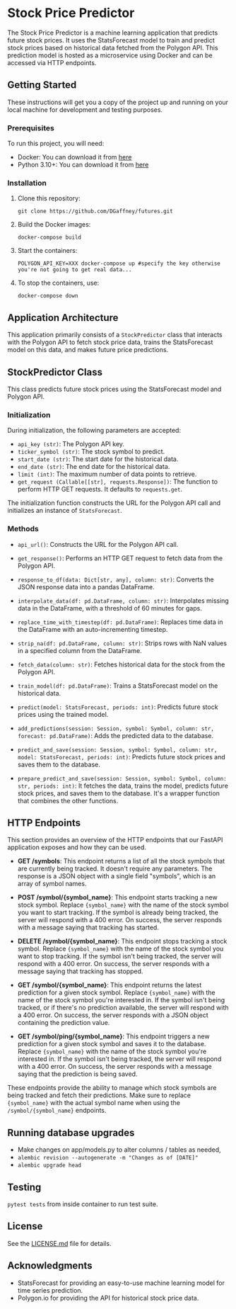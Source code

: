 # Stock Price Predictor

The Stock Price Predictor is a machine learning application that predicts future stock prices. It uses the StatsForecast model to train and predict stock prices based on historical data fetched from the Polygon API. This prediction model is hosted as a microservice using Docker and can be accessed via HTTP endpoints.

## Getting Started

These instructions will get you a copy of the project up and running on your local machine for development and testing purposes.

### Prerequisites

To run this project, you will need:

- Docker: You can download it from [here](https://www.docker.com/products/docker-desktop)
- Python 3.10+: You can download it from [here](https://www.python.org/downloads/)

### Installation

1. Clone this repository:
    ```
    git clone https://github.com/DGaffney/futures.git
    ```
2. Build the Docker images:
    ```
    docker-compose build
    ```
3. Start the containers:
    ```
    POLYGON_API_KEY=XXX docker-compose up #specify the key otherwise you're not going to get real data...
    ```
4. To stop the containers, use:
    ```
    docker-compose down
    ```

## Application Architecture

This application primarily consists of a `StockPredictor` class that interacts with the Polygon API to fetch stock price data, trains the StatsForecast model on this data, and makes future price predictions.

## StockPredictor Class

This class predicts future stock prices using the StatsForecast model and Polygon API.

### Initialization

During initialization, the following parameters are accepted:

- `api_key (str)`: The Polygon API key.
- `ticker_symbol (str)`: The stock symbol to predict.
- `start_date (str)`: The start date for the historical data.
- `end_date (str)`: The end date for the historical data.
- `limit (int)`: The maximum number of data points to retrieve.
- `get_request (Callable[[str], requests.Response])`: The function to perform HTTP GET requests. It defaults to `requests.get`.

The initialization function constructs the URL for the Polygon API call and initializes an instance of `StatsForecast`.

### Methods

- `api_url()`: Constructs the URL for the Polygon API call.

- `get_response()`: Performs an HTTP GET request to fetch data from the Polygon API.

- `response_to_df(data: Dict[str, any], column: str)`: Converts the JSON response data into a pandas DataFrame.

- `interpolate_data(df: pd.DataFrame, column: str)`: Interpolates missing data in the DataFrame, with a threshold of 60 minutes for gaps.

- `replace_time_with_timestep(df: pd.DataFrame)`: Replaces time data in the DataFrame with an auto-incrementing timestep.

- `strip_na(df: pd.DataFrame, column: str)`: Strips rows with NaN values in a specified column from the DataFrame.

- `fetch_data(column: str)`: Fetches historical data for the stock from the Polygon API.

- `train_model(df: pd.DataFrame)`: Trains a StatsForecast model on the historical data.

- `predict(model: StatsForecast, periods: int)`: Predicts future stock prices using the trained model.

- `add_predictions(session: Session, symbol: Symbol, column: str, forecast: pd.DataFrame)`: Adds the predicted data to the database.

- `predict_and_save(session: Session, symbol: Symbol, column: str, model: StatsForecast, periods: int)`: Predicts future stock prices and saves them to the database.

- `prepare_predict_and_save(session: Session, symbol: Symbol, column: str, periods: int)`: It fetches the data, trains the model, predicts future stock prices, and saves them to the database. It's a wrapper function that combines the other functions.

## HTTP Endpoints

This section provides an overview of the HTTP endpoints that our FastAPI application exposes and how they can be used.

- **GET /symbols**: This endpoint returns a list of all the stock symbols that are currently being tracked. It doesn't require any parameters. The response is a JSON object with a single field "symbols", which is an array of symbol names.

- **POST /symbol/{symbol_name}**: This endpoint starts tracking a new stock symbol. Replace `{symbol_name}` with the name of the stock symbol you want to start tracking. If the symbol is already being tracked, the server will respond with a 400 error. On success, the server responds with a message saying that tracking has started.

- **DELETE /symbol/{symbol_name}**: This endpoint stops tracking a stock symbol. Replace `{symbol_name}` with the name of the stock symbol you want to stop tracking. If the symbol isn't being tracked, the server will respond with a 400 error. On success, the server responds with a message saying that tracking has stopped.

- **GET /symbol/{symbol_name}**: This endpoint returns the latest prediction for a given stock symbol. Replace `{symbol_name}` with the name of the stock symbol you're interested in. If the symbol isn't being tracked, or if there's no prediction available, the server will respond with a 400 error. On success, the server responds with a JSON object containing the prediction value.

- **GET /symbol/ping/{symbol_name}**: This endpoint triggers a new prediction for a given stock symbol and saves it to the database. Replace `{symbol_name}` with the name of the stock symbol you're interested in. If the symbol isn't being tracked, the server will respond with a 400 error. On success, the server responds with a message saying that the prediction is being saved.

These endpoints provide the ability to manage which stock symbols are being tracked and fetch their predictions. Make sure to replace `{symbol_name}` with the actual symbol name when using the `/symbol/{symbol_name}` endpoints.

## Running database upgrades

- Make changes on app/models.py to alter columns / tables as needed,
- `alembic revision --autogenerate -m "Changes as of [DATE]"`
- `alembic upgrade head`

## Testing

`pytest tests` from inside container to run test suite.

## License

See the [LICENSE.md](LICENSE.md) file for details.

## Acknowledgments

- StatsForecast for providing an easy-to-use machine learning model for time series prediction.
- Polygon.io for providing the API for historical stock price data.
